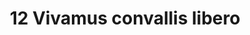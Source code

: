 ---
title: 12 Vivamus convallis libero
image: 28.jpg
thumbnail: 28.jpg
caption: 12 Sed velit lacus, laoreet at venenatis convallis in lorem tincidunt.
---
